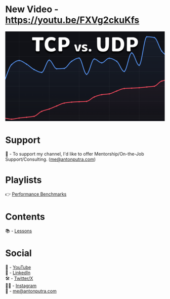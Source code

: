 # New Video - https://youtu.be/FXVg2ckuKfs

[<img src="assets/246.png?raw=true">](https://youtu.be/FXVg2ckuKfs)

# Support

🔴 - To support my channel, I'd like to offer Mentorship/On-the-Job Support/Consulting. (me@antonputra.com)

# Playlists

👉 [Performance Benchmarks](https://youtube.com/playlist?list=PLiMWaCMwGJXmcDLvMQeORJ-j_jayKaLVn&si=p-UOaVM_6_SFx52H)

# Contents

📚 - [Lessons](docs/contents.md)

# Social

🎥 - [YouTube](https://www.youtube.com/c/AntonPutra)  
💼 - [LinkedIn](https://www.linkedin.com/in/anton-putra)  
🛠️ - [Twitter/X](https://x.com/antonvputra)  
🙋‍♂️ - [Instagram](https://www.instagram.com/aputrabay)  
📨 - me@antonputra.com
